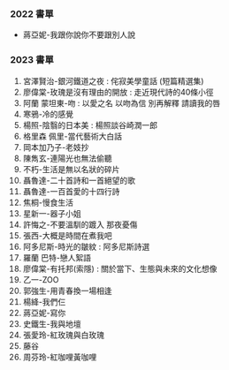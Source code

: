 ### 2022 書單
- 蔣亞妮-我跟你說你不要跟別人說
### 2023 書單
1. 宮澤賢治-銀河鐵道之夜 : 侘寂美學童話 (短篇精選集)
1. 廖偉棠-玫瑰是沒有理由的開放 : 走近現代詩的40條小徑
2. 阿蘭 蒙坦東-吻 : 以愛之名 以吻為信 別再解釋 請讀我的唇
3. 寒鴉-冷的感覺
4. 楊照-陰翳的日本美 : 楊照談谷崎潤一郎
5. 格里森 佩里-當代藝術大白話
6. 岡本加乃子-老妓抄
7. 陳雋玄-連陽光也無法偷聽
8. 不朽-生活是無以名狀的碎片
9. 聶魯達-二十首詩和一首絕望的歌
10. 聶魯達-一百首愛的十四行詩
11. 焦桐-慢食生活
12. 星新一-器子小姐
13. 許悔之-不要溫馴的踱入 那夜憂傷
14. 張西-大概是時間在煮我吧
15. 阿多尼斯-時光的皺紋 : 阿多尼斯詩選
16. 羅蘭 巴特-戀人絮語
17. 廖偉棠-有托邦(索隱) : 關於當下、生態與未來的文化想像
18. 乙一-ZOO
19. 郭強生-用青春換一場相逢
20. 楊絳-我們仨
21. 蔣亞妮-寫你
22. 史鐵生-我與地壇
23. 張愛玲-紅玫瑰與白玫瑰
24. 藤谷
25. 周芬玲-紅咖哩黃咖哩
